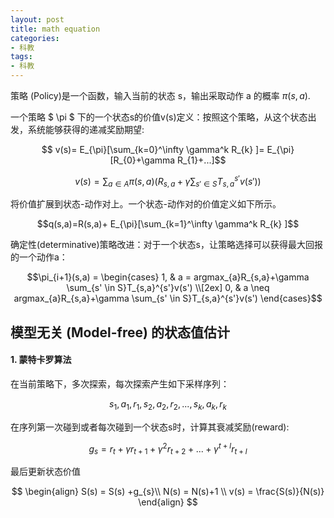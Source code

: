 ```yaml
---
layout: post
title: math equation
categories:
- 科教
tags:
- 科教
---
```


策略 (Policy)是一个函数，输入当前的状态 s，输出采取动作 a 的概率 $\pi(s,a)$.

一个策略 \$ \pi \$ 下的一个状态s的价值v(s)定义：按照这个策略，从这个状态出发，系统能够获得的递减奖励期望:
<!--more-->

$$ v(s)= E_{\pi}[\sum_{k=0}^\infty \gamma^k R_{k} ]= E_{\pi}[R_{0}+\gamma R_{1}+...]$$

$$ v(s)= \sum_{a \in A}\pi(s,a)( R_{s,a}+\gamma\sum_{s' \in S}T_{s,a}^{s'}v(s') )$$

将价值扩展到状态-动作对上。一个状态-动作对的价值定义如下所示。

$$q(s,a)=R(s,a)+ E_{\pi}[\sum_{k=1}^\infty \gamma^k R_{k} ]$$

确定性(determinative)策略改进：对于一个状态s，让策略选择可以获得最大回报的一个动作a：

$$\pi_{i+1}(s,a) =
\begin{cases}
1,  & a = argmax_{a}R_{s,a}+\gamma \sum_{s' \in S}T_{s,a}^{s'}v(s') \\[2ex]
0,  & a \neq argmax_{a}R_{s,a}+\gamma \sum_{s' \in S}T_{s,a}^{s'}v(s') 
\end{cases}$$


## 模型无关 (Model-free) 的状态值估计
#### 1. 蒙特卡罗算法
 在当前策略下，多次探索，每次探索产生如下采样序列：

 $$ s_{1},a_{1},r_{1},s_{2},a_{2},r_{2},...,s_{k},a_{k},r_{k} $$

在序列第一次碰到或者每次碰到一个状态s时，计算其衰减奖励(reward):

$$ g_s= r_t+\gamma r_{t+1}+\gamma^2 r_{t+2}+...+\gamma^{t+l} r_{t+l}$$

最后更新状态价值

$$
\begin{align}
    S(s) = S(s) +g_{s}\\
    N(s) = N(s)+1 \\
    v(s) = \frac{S(s)}{N(s)}
\end{align}
$$

